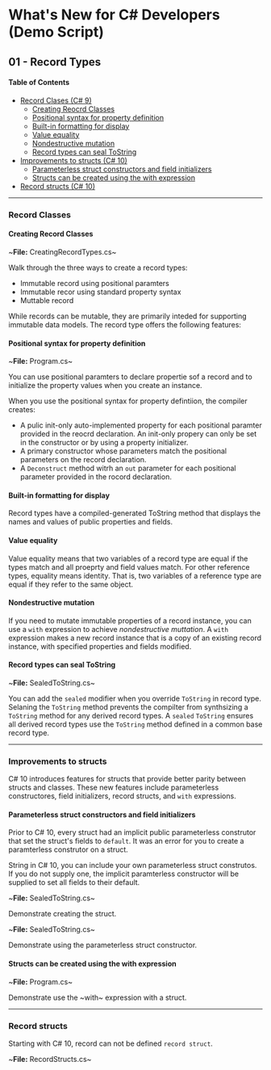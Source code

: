 # What's New for C# Developers (Demo Script)

## 01 - Record Types

#### Table of Contents
* [Record Clases (C# 9)](#record-classes)
    - [Creating Reocrd Classes](#creating-record-classes)
    - [Positional syntax for property definition](#positional-syntax-for-property-definition)
    - [Built-in formatting for display](#built-in-formatting-for-display)
    - [Value equality](#value-equality)
    - [Nondestructive mutation](#nondestructive-mutation)
    - [Record types can seal ToString](#record-types-can-seal-tostring)
* [Improvements to structs (C# 10)](#improvements-to-structs)
    - [Parameterless struct constructors and field initializers](#parameterless-struct-constructors-and-field-initializers)
    - [Structs can be created using the with expression](#structs-can-be-created-using-the-with-expression)
* [Record structs (C# 10)](#record-structs)

----
### Record Classes

#### Creating Record Classes
~**File:** CreatingRecordTypes.cs~

Walk through the three ways to create a record types:

* Immutable record using positional paramters
* Immutable recor using standard property syntax
* Muttable record

While records can be mutable, they are primarily inteded for supporting immutable data models.  The record type offers the following features:

#### Positional syntax for property definition
~**File:** Program.cs~

You can use positional paramters to declare propertie sof a record and to initialize the property values when you create an instance.

When you use the positional syntax for property defintiion, the compiler creates:
* A pulic init-only auto-implemented property for each positional paramter provided in the reocrd declaration.  An init-only propery can only be set in the constructor or by using a property initializer.
* A primary constructor whose parameters match the positional parameters on the record declaration.
* A `Deconstruct` method witrh an `out` parameter for each positional parameter provided in the rocord declaration.

#### Built-in formatting for display
Record types have a compiled-generated ToString method that displays the names and values of public properties and fields.

#### Value equality
Value equality means that two variables of a record type are equal if the types match and all proeprty and field values match.  For other reference types, equality means identity.  That is, two variables of a reference type are equal if they refer to the same object.

#### Nondestructive mutation
If you need to mutate immutable properties of a record instance, you can use a `with` expression to achieve *nondestructive muttation*. A `with` expression makes a new record instance that is a copy of an existing record instance, with specified properties and fields modified.

#### Record types can seal ToString
~**File:** SealedToString.cs~

You can add the `sealed` modifier when you override `ToString` in record type.  Selaning the `ToString` method prevents the compilter from synthsizing a `ToString` method for any derived record types.  A `sealed` `ToString` ensures all derived record types use the `ToString` method defined in a common base record type.

----
### Improvements to structs

C# 10 introduces features for structs that provide better parity between structs and classes.  These new features include parameterless constructores, field initializers, record structs, and `with` expressions.

#### Parameterless struct constructors and field initializers
Prior to C# 10, every struct had an implicit public parameterless construtor that set the struct's fields to `default`.  It was an error for you to create a paramterless construtor on a struct.

String in C# 10, you can include your own parameterless struct construtos.  If you do not supply one, the implicit paramterless constructor will be supplied to set all fields to their default.

~**File:** SealedToString.cs~

Demonstrate creating the struct.

~**File:** SealedToString.cs~

Demonstrate using the parameterless struct constructor.

#### Structs can be created using the with expression
~**File:** Program.cs~

Demonstrate use the ~with~ expression with a struct.

---

### Record structs
Starting with C# 10, record can not be defined `record struct`.

~**File:** RecordStructs.cs~